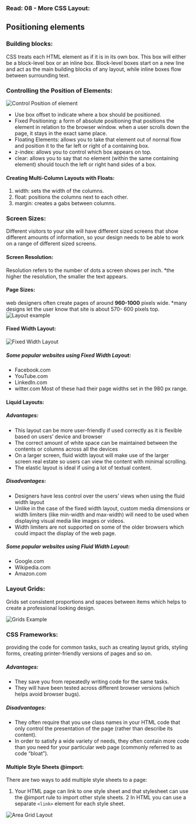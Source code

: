 ### Read: 08 - More CSS Layout:

## Positioning elements

### Building blocks:
CSS treats each HTML element as if it is in its own box.
This box will either be a block-level box or an inline box.
Block-level boxes start on a new line and act as the main building blocks of any layout, while inline boxes flow between surrounding text.

### Controlling the Position of Elements:
![Control Position of element](https://i.ibb.co/MDb9jMg/Control-Position-of-element.png)

* Use box offset to indicate where a box should be positioned.
* Fixed Positioning: a form of absolute positioning that positions
  the element in relation to the browser window. when a user scrolls
  down the page, it stays in the exact same place.
* Floating Elements: allows you to take that element out of normal
  flow and position it to the far left or right of a containing box.
* z-index: allows you to control which box appears on top.
* clear: allows you to say that no element (within the same containing
  element) should touch the left or right hand sides of a box.

#### Creating Multi-Column Layouts with Floats:
1. width: sets the width of the columns.
2. float: positions the columns next to each other.
3. margin: creates a gabs between columns.

### Screen Sizes:
Different visitors to your site will have different sized screens that show different amounts of information, so your design needs to be able to work on a range of different sized screens.

#### Screen Resolution:
Resolution refers to the number of dots a screen shows per inch.
*the higher the resolution, the smaller the text appears.

#### Page Sizes:
web designers often create pages of around **960-1000** pixels wide.
*many designs let the user know that site is about 570- 600 pixels top.
![Layout example](https://i.ibb.co/gP9zbBJ/layout.png)

#### Fixed Width Layout:
![Fixed Width Layout](https://sonysimon.com/wp-content/uploads/2016/09/Fixed-Width-Perfect.png)
##### Some popular websites using Fixed Width Layout:

* Facebook.com
* YouTube.com
* LinkedIn.com
* witter.com
Most of these had their page widths set in the 980 px range.

#### Liquid Layouts:

##### Advantages:
* This layout can be more user-friendly if used correctly as it is flexible based on users’ device and browser
* The correct amount of white space can be maintained between the contents or columns across all the devices
* On a larger screen, fluid width layout will make use of the larger   
screen real estate so users can view the content with minimal scrolling.
* The elastic layout is ideal if using a lot of textual content.
##### Disadvantages:
* Designers have less control over the users’ views when using the fluid width layout
* Unlike in the case of the fixed width layout, custom media dimensions
  or width limiters (like min-width and max-width) will need to be used when displaying visual media like images or videos. 
* Width limiters are not supported on some of the older browsers which
  could impact the display of the web page.

##### Some popular websites using Fluid Width Layout:
* Google.com
* Wikipedia.com
* Amazon.com

### Layout Grids:
Grids set consistent proportions and spaces between items which
helps to create a professional looking design.

![Grids Example](https://i.ibb.co/4db08hb/Grids-Example.)

### CSS Frameworks:
providing the code for common tasks, such as creating layout grids, styling forms, creating printer-friendly versions of pages and so on.

##### Advantages:
* They save you from repeatedly writing code for the same tasks.
* They will have been tested across different browser versions
  (which helps avoid browser bugs).
##### Disadvantages:
* They often require that you use class names in your
HTML code that only control the presentation of the page
(rather than describe its content).
* In order to satisfy a wide variety of needs, they often
contain more code than you need for your particular web
page (commonly referred to as code “bloat”).

#### Multiple Style Sheets @import:
There are two ways to add multiple style sheets to a page:
1. Your HTML page can link to one style sheet and that stylesheet can use the @import rule to import other style sheets.
2 In HTML you can use a separate `<link>` element for each style sheet.

![Area Grid Layout](https://devopedia.org/images/article/179/2142.1559055827.jpg)